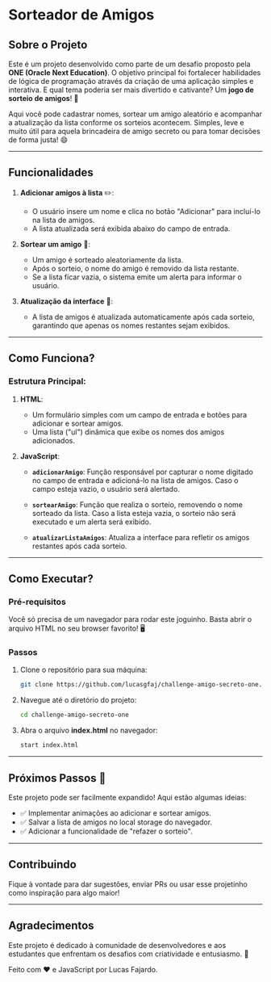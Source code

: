 # Sorteador de Amigos

## Sobre o Projeto
Este é um projeto desenvolvido como parte de um desafio proposto pela **ONE (Oracle Next Education)**. O objetivo principal foi fortalecer habilidades de lógica de programação através da criação de uma aplicação simples e interativa. E qual tema poderia ser mais divertido e cativante? Um **jogo de sorteio de amigos**! 🥳

Aqui você pode cadastrar nomes, sortear um amigo aleatório e acompanhar a atualização da lista conforme os sorteios acontecem. Simples, leve e muito útil para aquela brincadeira de amigo secreto ou para tomar decisões de forma justa! 😄

---

## Funcionalidades

1. **Adicionar amigos à lista** ✏️:
   - O usuário insere um nome e clica no botão "Adicionar" para incluí-lo na lista de amigos.
   - A lista atualizada será exibida abaixo do campo de entrada.

2. **Sortear um amigo** 🎲:
   - Um amigo é sorteado aleatoriamente da lista.
   - Após o sorteio, o nome do amigo é removido da lista restante.
   - Se a lista ficar vazia, o sistema emite um alerta para informar o usuário.

3. **Atualização da interface** 🔄:
   - A lista de amigos é atualizada automaticamente após cada sorteio, garantindo que apenas os nomes restantes sejam exibidos.

---

## Como Funciona?

### Estrutura Principal:
1. **HTML**:
   - Um formulário simples com um campo de entrada e botões para adicionar e sortear amigos.
   - Uma lista ("ul") dinâmica que exibe os nomes dos amigos adicionados.

2. **JavaScript**:
   - **`adicionarAmigo`**:
     Função responsável por capturar o nome digitado no campo de entrada e adicioná-lo na lista de amigos. Caso o campo esteja vazio, o usuário será alertado.
   
   - **`sortearAmigo`**:
     Função que realiza o sorteio, removendo o nome sorteado da lista. Caso a lista esteja vazia, o sorteio não será executado e um alerta será exibido.
   
   - **`atualizarListaAmigos`**:
     Atualiza a interface para refletir os amigos restantes após cada sorteio.

---

## Como Executar?

### Pré-requisitos
Você só precisa de um navegador para rodar este joguinho. Basta abrir o arquivo HTML no seu browser favorito! 🖥️

### Passos
1. Clone o repositório para sua máquina:
   ```bash
   git clone https://github.com/lucasgfaj/challenge-amigo-secreto-one.git
   ```

2. Navegue até o diretório do projeto:
   ```bash
   cd challenge-amigo-secreto-one
   ```

3. Abra o arquivo **index.html** no navegador:
   ```bash
   start index.html
   ```

---

## Próximos Passos 🚀
Este projeto pode ser facilmente expandido! Aqui estão algumas ideias:
- ✅ Implementar animações ao adicionar e sortear amigos.
- ✅ Salvar a lista de amigos no local storage do navegador.
- ✅ Adicionar a funcionalidade de "refazer o sorteio".

---

## Contribuindo
Fique à vontade para dar sugestões, enviar PRs ou usar esse projetinho como inspiração para algo maior!

---

## Agradecimentos
Este projeto é dedicado à comunidade de desenvolvedores e aos estudantes que enfrentam os desafios com criatividade e entusiasmo. 🌟

Feito com ❤️ e JavaScript por Lucas Fajardo.
